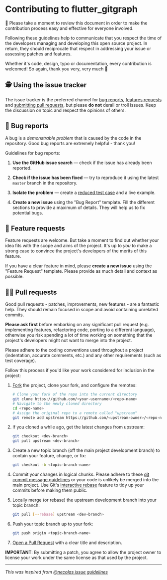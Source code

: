 # Contributing to flutter_gitgraph

🤠 Please take a moment to review this document in order to make the contribution
process easy and effective for everyone involved.

Following these guidelines help to communicate that you respect the time of
the developers managing and developing this open source project. In return,
they should reciprocate that respect in addressing your issue or assessing
patches and features.

Whether it's code, design, typo or documentation, every contribution is welcomed! So again, thank you very, very much 🧙‍

## 🕵️‍ Using the issue tracker

The issue tracker is the preferred channel for [bug reports](#bugs), [features requests](#features) and [submitting pull requests](#pull-requests), but please **do not** derail or troll issues. Keep the discussion on topic and respect the opinions of others.

<a name="bugs"></a>

## 🐛 Bug reports

A bug is a _demonstrable problem_ that is caused by the code in the repository.
Good bug reports are extremely helpful - thank you!

Guidelines for bug reports:

1.  **Use the GitHub issue search** &mdash; check if the issue has already been
    reported.

2.  **Check if the issue has been fixed** &mdash; try to reproduce it using the
    latest `master` branch in the repository.

3.  **Isolate the problem** &mdash; create a [reduced test
    case](http://css-tricks.com/reduced-test-cases/) and a live example.

4.  **Create a new issue** using the "Bug Report" template. Fill the different
    sections to provide a maximum of details. They will help us to fix potential bugs.


<a name="features"></a>

## 🙋‍ Feature requests

Feature requests are welcome. But take a moment to find out whether your idea
fits with the scope and aims of the project. It's up to _you_ to make a strong
case to convince the project's developers of the merits of this feature.

If you have a clear feature in mind, please **create a new issue** using the "Feature Request"
template. Please provide as much detail and context as possible.

<a name="pull-requests"></a>

## 👩‍💻 Pull requests

Good pull requests - patches, improvements, new features - are a fantastic
help. They should remain focused in scope and avoid containing unrelated
commits.

**Please ask first** before embarking on any significant pull request (e.g.
implementing features, refactoring code, porting to a different language),
otherwise you risk spending a lot of time working on something that the
project's developers might not want to merge into the project.

Please adhere to the coding conventions used throughout a project (indentation,
accurate comments, etc.) and any other requirements (such as test coverage).

Follow this process if you'd like your work considered for inclusion in the
project:

1.  [Fork](http://help.github.com/fork-a-repo/) the project, clone your fork,
    and configure the remotes:

    ```bash
    # Clone your fork of the repo into the current directory
    git clone https://github.com/<your-username>/<repo-name>
    # Navigate to the newly cloned directory
    cd <repo-name>
    # Assign the original repo to a remote called "upstream"
    git remote add upstream https://github.com/<upstream-owner>/<repo-name>
    ```

2.  If you cloned a while ago, get the latest changes from upstream:

    ```bash
    git checkout <dev-branch>
    git pull upstream <dev-branch>
    ```

3.  Create a new topic branch (off the main project development branch) to
    contain your feature, change, or fix:

    ```bash
    git checkout -b <topic-branch-name>
    ```

4.  Commit your changes in logical chunks. Please adhere to these [git commit
    message guidelines](http://tbaggery.com/2008/04/19/a-note-about-git-commit-messages.html)
    or your code is unlikely be merged into the main project. Use Git's
    [interactive rebase](https://help.github.com/articles/interactive-rebase)
    feature to tidy up your commits before making them public.

5.  Locally merge (or rebase) the upstream development branch into your topic branch:

    ```bash
    git pull [--rebase] upstream <dev-branch>
    ```

6.  Push your topic branch up to your fork:

    ```bash
    git push origin <topic-branch-name>
    ```

7.  [Open a Pull Request](https://help.github.com/articles/using-pull-requests/)
    with a clear title and description.


**IMPORTANT**: By submitting a patch, you agree to allow the project owner to license your work under the same license as that used by the project.

---

_This was inspired from [@necolas issue guidelines](https://github.com/necolas/issue-guidelines/blob/master/CONTRIBUTING.md)_
